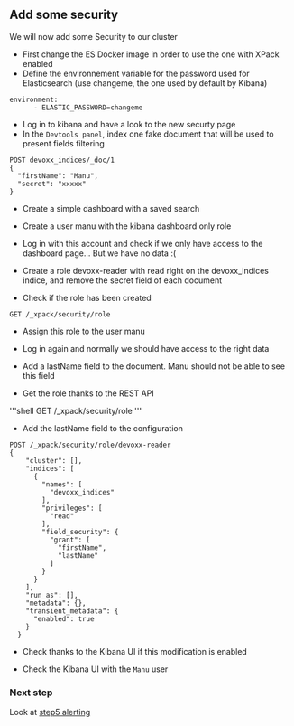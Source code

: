 ## Add some security

We will now add some Security to our cluster

- First change the ES Docker image in order to use the one with XPack enabled
- Define the environnement variable for the password used for Elasticsearch (use changeme, the one used by default by Kibana)

```shell
environment:
      - ELASTIC_PASSWORD=changeme
```

- Log in to kibana and have a look to the new securty page
- In the `Devtools panel`, index one fake document that will be used to present fields filtering

```shell
POST devoxx_indices/_doc/1
{
  "firstName": "Manu",
  "secret": "xxxxx"
}
```

- Create a simple dashboard with a saved search

- Create a user manu with the kibana dashboard only role

- Log in with this account and check if we only have access to the dashboard page... But we have no data :(

- Create a role devoxx-reader with read right on the devoxx_indices indice, and remove the secret field of each document

- Check if the role has been created

```shell
GET /_xpack/security/role
```

- Assign this role to the user manu

- Log in again and normally we should have access to the right data

- Add a lastName field to the document. Manu should not be able to see this field

- Get the role thanks to the REST API

'''shell
GET /\_xpack/security/role
'''

- Add the lastName field to the configuration

```shell
POST /_xpack/security/role/devoxx-reader
{
    "cluster": [],
    "indices": [
      {
        "names": [
          "devoxx_indices"
        ],
        "privileges": [
          "read"
        ],
        "field_security": {
          "grant": [
            "firstName",
            "lastName"
          ]
        }
      }
    ],
    "run_as": [],
    "metadata": {},
    "transient_metadata": {
      "enabled": true
    }
  }
```

- Check thanks to the Kibana UI if this modification is enabled

- Check the Kibana UI with the `Manu` user

### Next step

Look at [step5 alerting](https://github.com/Gillespie59/devoxx-universite-elastic/tree/master/step5)
